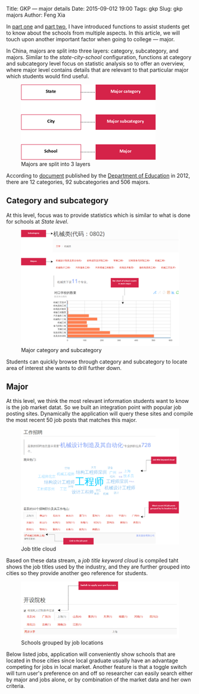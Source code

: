 Title: GKP &mdash; major details
Date: 2015-09-012 19:00
Tags: gkp
Slug: gkp majors
Author: Feng Xia


In [part one]({filename}/workspace/gkp/introduction.md) and
[part two]({filename}/workspace/gkp/schools.md), I have introduced
functions to assist students get to know about the schools
from multiple aspects. In this article, we will touch upon
another important factor when going to college &mdash; major.

In China, majors are split into three layers: category, subcategory,
and majors. Similar to the _state-city-school_ configuration,
functions at category and subcategory level focus on statistic
analysis so to offer an overview, where major level contains
details that are relevant to that particular major which students
would find useful.

<figure class="row">
    <img class="img-responsive center-block" src="/images/gkp_major_setup.png"/>
    <figcaption>Majors are split into 3 layers</figcaption>
</figure>

According to [document]({filename}/downloads/20121012084054830.pdf)
published by the [Department of Education][] in 2012,
there are 12 categories, 92 subcategories and
506 majors.

## Category and subcategory

At this level, focus was to provide statistics which
is similar to what is done for schools at _State level_.

<figure class="row">
    <img class="img-responsive center-block" src="/images/gkp_18.png"/>
    <figcaption>Major category and subcategory</figcaption>
</figure>

Students can quickly browse through category and subcategory to locate
area of interest she wants to drill further down.

[department of education]: http://www.moe.gov.cn/publicfiles/business/htmlfiles/moe/s3882/201210/xxgk_143152.html

## Major

At this level, we think the most relevant information students
want to know is the job market datat.
So we built an
integration point with popular job posting sites. Dynamically
the application will query these sites and compile the
most recent 50 job posts that matches this major.


<figure class="row">
    <img class="img-responsive center-block" src="/images/gkp_19.png"/>
    <figcaption>Job title cloud</figcaption>
</figure>

Based on these data stream, a _job title
keyword cloud_ is compiled taht shows the
job titles used by the industry, and
they are further grouped into cities so they provide another
geo reference for students.

<figure class="row">
    <img class="img-responsive center-block" src="/images/gkp_20.png"/>
    <figcaption>Schools grouped by job locations</figcaption>
</figure>

Below listed jobs, application will conveniently show schools
that are located in those cities since  local graduate usually
have an advantage competing for jobs in local market. Another
feature is that a toggle switch
will turn user's preference on and off so researcher can easily
search either by major and jobs alone, or by combination of the market
data and her own criteria.
